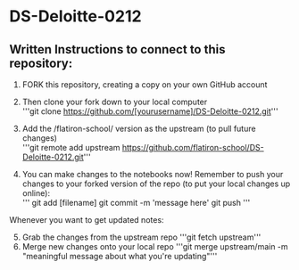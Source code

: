 # DS-Deloitte-0212

## Written Instructions to connect to this repository: 

1. FORK this repository, creating a copy on your own GitHub account  
  
2. Then clone your fork down to your local computer  
'''git clone https://github.com/[yourusername]/DS-Deloitte-0212.git'''
  
3. Add the /flatiron-school/ version as the upstream (to pull future changes)  
'''git remote add upstream https://github.com/flatiron-school/DS-Deloitte-0212.git'''
  
4. You can make changes to the notebooks now! Remember to push your changes to your forked version of the repo (to put your local changes up online):  
'''
git add [filename]
git commit -m 'message here'
git push
'''
 
Whenever you want to get updated notes:  
 
5. Grab the changes from the upstream repo
'''git fetch upstream'''
6. Merge new changes onto your local repo
'''git merge upstream/main -m "meaningful message about what you're updating"'''